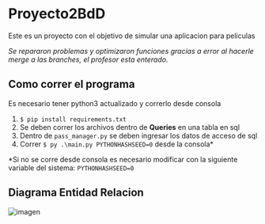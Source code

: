 # Proyecto2BdD

Este es un proyecto con el objetivo de simular una aplicacion para peliculas

_Se repararon problemas y optimizaron funciones gracias a error al hacerle merge a las branches, el profesor esta enterado._

## Como correr el programa

Es necesario tener python3 actualizado y correrlo desde consola

 1. ```$ pip install requirements.txt```
 2. Se deben correr los archivos dentro de **Queries** en una tabla en sql
 3. Dentro de `pass_manager.py` se deben ingresar los datos de acceso de sql
 4. Correr ```$ py .\main.py PYTHONHASHSEED=0``` desde la consola*

*Si no se corre desde consola es necesario modificar con la siguiente variable del sistema: 
`PYTHONHASHSEED=0`


## Diagrama Entidad Relacion
![imagen](https://user-images.githubusercontent.com/64183934/163818588-6a78bb9c-2cb6-4e0d-a11a-6a6f67d4e748.png)


